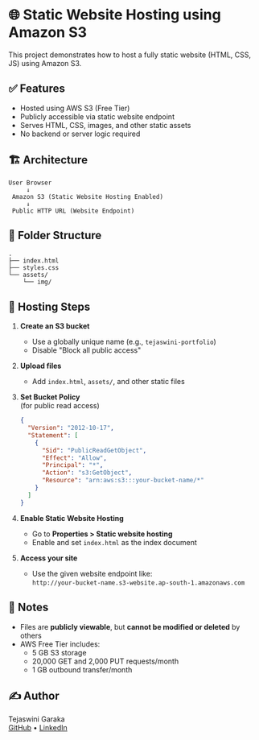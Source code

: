 
# 🌐 Static Website Hosting using Amazon S3

This project demonstrates how to host a fully static website (HTML, CSS, JS) using Amazon S3.

## ✅ Features

- Hosted using AWS S3 (Free Tier)
- Publicly accessible via static website endpoint
- Serves HTML, CSS, images, and other static assets
- No backend or server logic required

## 🏗️ Architecture

```
User Browser 
     ↓
 Amazon S3 (Static Website Hosting Enabled)
     ↓
 Public HTTP URL (Website Endpoint)
```

## 📁 Folder Structure

```
.
├── index.html
├── styles.css
└── assets/
    └── img/
```

## 🚀 Hosting Steps

1. **Create an S3 bucket**
   - Use a globally unique name (e.g., `tejaswini-portfolio`)
   - Disable "Block all public access"

2. **Upload files**
   - Add `index.html`, `assets/`, and other static files

3. **Set Bucket Policy**  
   (for public read access)

   ```json
   {
     "Version": "2012-10-17",
     "Statement": [
       {
         "Sid": "PublicReadGetObject",
         "Effect": "Allow",
         "Principal": "*",
         "Action": "s3:GetObject",
         "Resource": "arn:aws:s3:::your-bucket-name/*"
       }
     ]
   }
   ```

4. **Enable Static Website Hosting**
   - Go to **Properties > Static website hosting**
   - Enable and set `index.html` as the index document

5. **Access your site**
   - Use the given website endpoint like:  
     `http://your-bucket-name.s3-website.ap-south-1.amazonaws.com`

## 🔐 Notes

- Files are **publicly viewable**, but **cannot be modified or deleted** by others
- AWS Free Tier includes:
  - 5 GB S3 storage
  - 20,000 GET and 2,000 PUT requests/month
  - 1 GB outbound transfer/month

## ✍️ Author

Tejaswini Garaka  
[GitHub](https://github.com/Tejaswini-23) • [LinkedIn](https://www.linkedin.com/in/tejaswini-garaka-0638a234a/)

